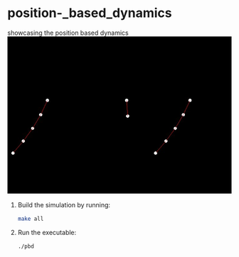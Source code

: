 # position-_based_dynamics
showcasing the position based dynamics
![Simulation Demo](simulation.jpg)


1. Build the simulation by running:
   ```bash
   make all
   ```
2. Run the executable:
   ```bash
   ./pbd
   ```


